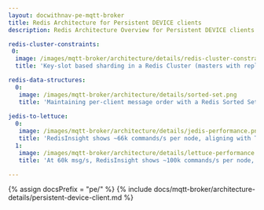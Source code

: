 ```yaml
---
layout: docwithnav-pe-mqtt-broker
title: Redis Architecture for Persistent DEVICE clients
description: Redis Architecture Overview for Persistent DEVICE clients

redis-cluster-constraints:
 0:
  image: /images/mqtt-broker/architecture/details/redis-cluster-constraints.png
  title: 'Key-slot based sharding in a Redis Cluster (masters with replicas)'

redis-data-structures:
  0:
   image: /images/mqtt-broker/architecture/details/sorted-set.png
   title: 'Maintaining per-client message order with a Redis Sorted Set'
   
jedis-to-lettuce:
  0:
   image: /images/mqtt-broker/architecture/details/jedis-performance.png
   title: 'RedisInsight shows ~66k commands/s per node, aligning with TBMQ’s 40k msg/s, as Lua scripts trigger multiple Redis operations per message.'
  1:
   image: /images/mqtt-broker/architecture/details/lettuce-performance.png
   title: 'At 60k msg/s, RedisInsight shows ~100k commands/s per node, aligning with the expected increase from 40k msg/s, which produced ~66k commands/s per node.' 

---
```


{% assign docsPrefix = "pe/" %}
{% include docs/mqtt-broker/architecture-details/persistent-device-client.md %}